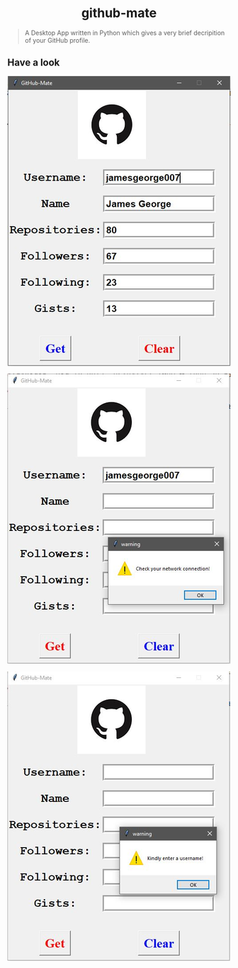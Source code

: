 <h1 align="center">github-mate</h1>

> A Desktop App written in Python which gives a very brief decripition of your GitHub profile.

## Have a look

![Image](https://github.com/jamesgeorge007/GitHub-Mate-Desktop/blob/master/assets/screenshots/image.JPG)

![Image](https://github.com/jamesgeorge007/GitHub-Mate-Desktop/blob/master/assets/screenshots/network.JPG)

![Image](https://github.com/jamesgeorge007/GitHub-Mate-Desktop/blob/master/assets/screenshots/validation.JPG)
